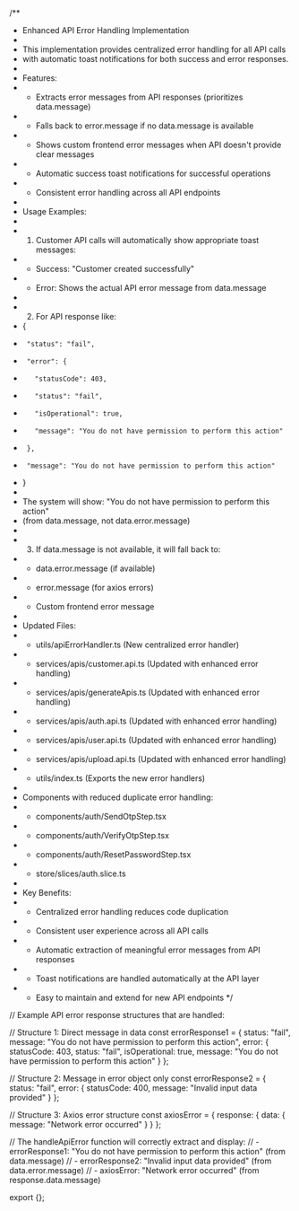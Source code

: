 /\*\*

- Enhanced API Error Handling Implementation
-
- This implementation provides centralized error handling for all API calls
- with automatic toast notifications for both success and error responses.
-
- Features:
- - Extracts error messages from API responses (prioritizes data.message)
- - Falls back to error.message if no data.message is available
- - Shows custom frontend error messages when API doesn't provide clear messages
- - Automatic success toast notifications for successful operations
- - Consistent error handling across all API endpoints
-
- Usage Examples:
-
- 1.  Customer API calls will automatically show appropriate toast messages:
- - Success: "Customer created successfully"
- - Error: Shows the actual API error message from data.message
-
- 2.  For API response like:
- {
-      "status": "fail",
-      "error": {
-        "statusCode": 403,
-        "status": "fail",
-        "isOperational": true,
-        "message": "You do not have permission to perform this action"
-      },
-      "message": "You do not have permission to perform this action"
- }
-
- The system will show: "You do not have permission to perform this action"
- (from data.message, not data.error.message)
-
- 3.  If data.message is not available, it will fall back to:
- - data.error.message (if available)
- - error.message (for axios errors)
- - Custom frontend error message
-
- Updated Files:
- - utils/apiErrorHandler.ts (New centralized error handler)
- - services/apis/customer.api.ts (Updated with enhanced error handling)
- - services/apis/generateApis.ts (Updated with enhanced error handling)
- - services/apis/auth.api.ts (Updated with enhanced error handling)
- - services/apis/user.api.ts (Updated with enhanced error handling)
- - services/apis/upload.api.ts (Updated with enhanced error handling)
- - utils/index.ts (Exports the new error handlers)
-
- Components with reduced duplicate error handling:
- - components/auth/SendOtpStep.tsx
- - components/auth/VerifyOtpStep.tsx
- - components/auth/ResetPasswordStep.tsx
- - store/slices/auth.slice.ts
-
- Key Benefits:
- - Centralized error handling reduces code duplication
- - Consistent user experience across all API calls
- - Automatic extraction of meaningful error messages from API responses
- - Toast notifications are handled automatically at the API layer
- - Easy to maintain and extend for new API endpoints
    \*/

// Example API error response structures that are handled:

// Structure 1: Direct message in data
const errorResponse1 = {
status: "fail",
message: "You do not have permission to perform this action",
error: {
statusCode: 403,
status: "fail",
isOperational: true,
message: "You do not have permission to perform this action"
}
};

// Structure 2: Message in error object only
const errorResponse2 = {
status: "fail",
error: {
statusCode: 400,
message: "Invalid input data provided"
}
};

// Structure 3: Axios error structure
const axiosError = {
response: {
data: {
message: "Network error occurred"
}
}
};

// The handleApiError function will correctly extract and display:
// - errorResponse1: "You do not have permission to perform this action" (from data.message)
// - errorResponse2: "Invalid input data provided" (from data.error.message)
// - axiosError: "Network error occurred" (from response.data.message)

export {};
